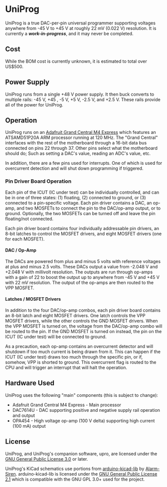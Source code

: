 # UniProg

UniProg is a true DAC-per-pin universal programmer supporting voltages anywhere from -45&nbsp;V to +45&nbsp;V at roughly 22&nbsp;mV (0.022&nbsp;V) resolution.
It is currently a **_work-in-progress_**, and it may never be completed.

## Cost

While the BOM cost is currently unknown, it is estimated to total over US\$500.

## Power Supply

UniProg runs from a single +48&nbsp;V power supply.
It then buck converts to multiple rails: -45&nbsp;V, +45&nbsp;, -5&nbsp;V, +5&nbsp;V, -2.5&nbsp;V, and +2.5&nbsp;V.
These rails provide all of the power for UniProg.

## Operation

UniProg runs on an [Adafruit Grand Central M4 Express](https://www.adafruit.com/product/4064) which features an ATSAMD51P20A ARM processor running at 120&nbsp;MHz.
The "Grand Central" interfaces with the rest of the motherboard through a 16-bit data bus connected on pins 22 through 37.
Other pins select what the motherboard should do; Such as setting a DAC's value, reading an ADC's value, etc.

In addition, there are a few pins used for interrupts.
One of which is used for overcurrent detection and will shut down programming if triggered.

### Pin Driver Board Operation

Each pin of the ICUT (IC under test) can be individually controlled, and can be in one of three states: (1) floating, (2) connected to ground, or (3) connected to a pin-specific voltage.
Each pin driver contains a DAC, an op-amp, and two MOSFETs to connect the pin to the DAC/op-amp output, or to ground.
Optionally, the two MOSFETs can be turned off and leave the pin floating/not connected.

Each pin driver board contains four individually addressable pin drivers, an 8-bit latches to control the MOSFET drivers, and eight MOSFET drivers (one for each MOSFET).

#### DAC / Op-Amp

The DACs are powered from plus and minus 5 volts with reference voltages at plus and minus 2.5 volts.
These DACs output a value from -2.048&nbsp;V and +2.048&nbsp;V with millivolt resolution.
The outputs are run through op-amps with a gain of 22 to boost the output up to anywhere from -45&nbsp;V and +45&nbsp;V with 22&nbsp;mV resolution.
The output of the op-amps are then routed to the VPP MOSFET.

#### Latches / MOSFET Drivers

In addition to the four DAC/op-amp combos, each pin driver board contains an 8-bit latch and eight MOSFET drivers.
One latch controls the VPP MOSFET drivers, while the other controls the GND MOSFET drivers.
When the VPP MOSFET is turned on, the voltage from the DAC/op-amp combo will be routed to the pin.
If the GND MOSFET is turned on instead, the pin on the ICUT (IC under test) will be connected to ground.

As a precaution, each op-amp contains an overcurrent detector and will shutdown if too much current is being drawn from it.
This can happen if the ICUT (IC under test) draws too much through the specific pin, or if, somehow, VPP is shorted to ground.
This overcurrent flag is routed to the CPU and will trigger an interrupt that will halt the operation.

## Hardware Used

UniProg uses the following "main" components (this is subject to change):

- Adafruit Grand Central M4 Express - Main processor
- DAC7614U - DAC supporting positive and negative supply rail operation and output
- OPA454 - High voltage op-amp (100&nbsp;V delta) supporting high current (100&nbsp;mA) output

## License

UniProg, and UniProg's companion software, upro, are licensed under the [GNU General Public License 3.0](https://www.gnu.org/licenses/gpl-3.0.en.html) or later.

UniProg's KiCad schematics use portions from [arduino-kicad-lib](https://github.com/Alarm-Siren/arduino-kicad-library/tree/307d55d7057d2f4e7d28a63ea696091f076a815f) by [Alarm-Siren](https://github.com/Alarm-Siren).
arduino-kicad-lib is licensed under the [GNU General Public License 2.1](https://www.gnu.org/licenses/old-licenses/lgpl-2.1.en.html) which is compatible with the GNU GPL 3.0+ used for the project.
